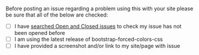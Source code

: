 Before posting an issue regarding a problem using this with your site please be sure that all of the below are checked:

- [ ] I have [searched Open and Closed issues](https://github.com/coliff/bootstrap-forced-colors-css/issues?utf8=%E2%9C%93&q=is%3Aissue+) to check my issue has not been opened before
- [ ] I am using the latest release of bootstrap-forced-colors-css
- [ ] I have provided a screenshot and/or link to my site/page with issue
